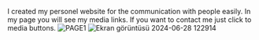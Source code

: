 I created my personel website for the communication with people easily. In my page you will see my media links. If you want to contact me just click to media buttons. 
![PAGE1](https://github.com/IlhanBal57/ilhanbal.github.io/assets/167097961/da64e24d-fc6f-4413-9777-28a35d1da4fe)
![Ekran görüntüsü 2024-06-28 122914](https://github.com/IlhanBal57/ilhanbal.github.io/assets/167097961/e1b35874-fae1-4dbe-9182-0a15c98f7adf)
